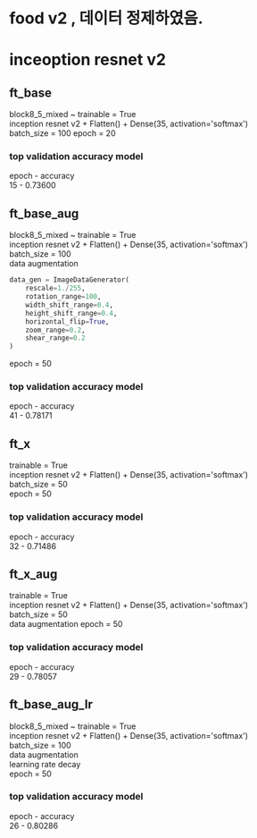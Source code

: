 # food v2 , 데이터 정제하였음.

# inceoption resnet v2
## ft_base
block8_5_mixed ~ trainable = True  
inception resnet v2 + Flatten() + Dense(35, activation='softmax')  
batch_size = 100
epoch = 20  

### top validation accuracy model
epoch - accuracy  
15 - 0.73600

## ft_base_aug
block8_5_mixed ~ trainable = True  
inception resnet v2 + Flatten() + Dense(35, activation='softmax')  
batch_size = 100  
data augmentation
```python
data_gen = ImageDataGenerator(
    rescale=1./255,
    rotation_range=100,
    width_shift_range=0.4,
    height_shift_range=0.4,
    horizontal_flip=True,
    zoom_range=0.2,
    shear_range=0.2
)
```
epoch = 50  

### top validation accuracy model
epoch - accuracy  
41 - 0.78171

## ft_x
trainable = True  
inception resnet v2 + Flatten() + Dense(35, activation='softmax')  
batch_size = 50  
epoch = 50  

### top validation accuracy model
epoch - accuracy  
32 - 0.71486

## ft_x_aug
trainable = True  
inception resnet v2 + Flatten() + Dense(35, activation='softmax')  
batch_size = 50  
data augmentation
epoch = 50  

### top validation accuracy model
epoch - accuracy  
29 - 0.78057

## ft_base_aug_lr
block8_5_mixed ~ trainable = True  
inception resnet v2 + Flatten() + Dense(35, activation='softmax')  
batch_size = 100  
data augmentation  
learning rate decay  
epoch = 50  

### top validation accuracy model
epoch - accuracy  
26 - 0.80286
